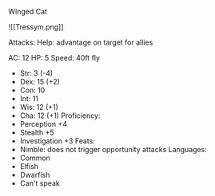 Winged Cat

![[Tressym.png]]

Attacks:
Help: advantage on target for allies

AC: 12
HP: 5
Speed: 40ft fly
- Str: 3 (-4)
- Dex: 15 (+2)
- Con: 10
- Int: 11 
- Wis: 12 (+1)
- Cha: 12 (+1)
Proficiency: 
- Perception +4
- Stealth +5
- Investigation +3
Feats:
- Nimble: does not trigger opportunity attacks
Languages:
- Common
- Elfish
- Dwarfish
- Can't speak
